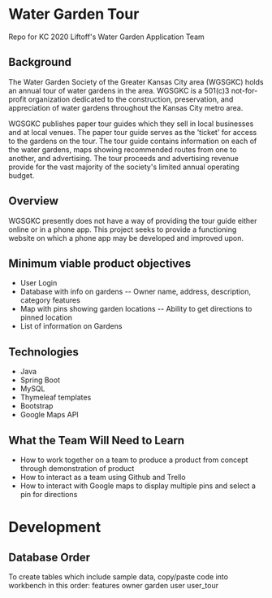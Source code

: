 # Water Garden Tour
Repo for KC 2020 Liftoff's Water Garden Application Team

## Background

The Water Garden Society of the Greater Kansas City area (WGSGKC) holds an annual tour of water gardens in the area. 
WGSGKC is a 501(c)3 not-for-profit organization dedicated to the construction, preservation, and appreciation of 
water gardens throughout the Kansas City metro area.

WGSGKC publishes paper tour guides which they sell in local businesses and at local venues. The paper tour guide 
serves as the 'ticket' for access to the gardens on the tour. The tour guide contains information on each of the 
water gardens, maps showing recommended routes from one to another, and advertising. The tour proceeds and 
advertising revenue provide for the vast majority of the society's limited annual operating budget.

## Overview 

WGSGKC presently does not have a way of providing the tour guide either online or in a phone app. This project seeks to
provide a functioning website on which a phone app may be developed and improved upon.

## Minimum viable product objectives

- User Login
- Database with info on gardens
-- Owner name, address, description, category features
- Map with pins showing garden locations
-- Ability to get directions to pinned location
- List of information on Gardens

## Technologies

- Java
- Spring Boot
- MySQL
- Thymeleaf templates
- Bootstrap
- Google Maps API

## What the Team Will Need to Learn
- How to work together on a team to produce a product from concept through demonstration of product
- How to interact as a team using Github and Trello
- How to interact with Google maps to display multiple pins and select a pin for directions


# Development
## Database Order
To create tables which include sample data, copy/paste code into workbench in this order:
features
owner
garden
user
user_tour
